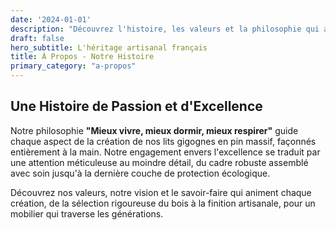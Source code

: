 ```yaml
---
date: '2024-01-01'
description: "Découvrez l'histoire, les valeurs et la philosophie qui animent Le Lit Gigogne depuis 1984. Notre engagement : Mieux vivre, mieux dormir, mieux respirer."
draft: false
hero_subtitle: L'héritage artisanal français
title: À Propos - Notre Histoire
primary_category: "a-propos"
---
```


## Une Histoire de Passion et d'Excellence

Notre philosophie **"Mieux vivre, mieux dormir, mieux respirer"** guide chaque aspect de la création de nos lits gigognes en pin massif, façonnés entièrement à la main. Notre engagement envers l'excellence se traduit par une attention méticuleuse au moindre détail, du cadre robuste assemblé avec soin jusqu'à la dernière couche de protection écologique.

Découvrez nos valeurs, notre vision et le savoir-faire qui animent chaque création, de la sélection rigoureuse du bois à la finition artisanale, pour un mobilier qui traverse les générations.